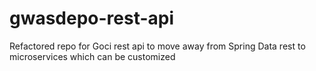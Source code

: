 # gwasdepo-rest-api
Refactored repo for Goci rest api to move away from Spring Data rest to microservices which can be customized
